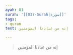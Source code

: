 ```yaml
---
ayah: 81
surah: '[[037-Surah|سورة]]'
tags:
- quran
text: إنه من عبادنا المؤمنين

---
```

> إنه من عبادنا المؤمنين
